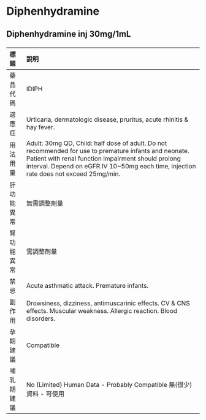 # Diphenhydramine

## Diphenhydramine inj 30mg/1mL

##### 

| 標題       | 說明                                                                                                                                                                                                                                                  |
|:-----------|:------------------------------------------------------------------------------------------------------------------------------------------------------------------------------------------------------------------------------------------------------|
| 藥品代碼   | IDIPH                                                                                                                                                                                                                                                 |
| 適應症     | Urticaria, dermatologic disease, pruritus, acute rhinitis & hay fever.                                                                                                                                                                                |
| 用法用量   | Adult: 30mg QD, Child: half dose of adult. Do not recommended for use to premature infants and neonate. Patient with renal function impairment should prolong interval. Depend on eGFR.IV 10~50mg each time, injection rate does not exceed 25mg/min. |
| 肝功能異常 | 無需調整劑量                                                                                                                                                                                                                                          |
| 腎功能異常 | 需調整劑量                                                                                                                                                                                                                                            |
| 禁忌       | Acute asthmatic attack. Premature infants.                                                                                                                                                                                                            |
| 副作用     | Drowsiness, dizziness, antimuscarinic effects. CV & CNS effects. Muscular weakness. Allergic reaction. Blood disorders.                                                                                                                               |
| 孕期建議   | Compatible                                                                                                                                                                                                                                            |
| 哺乳期建議 | No (Limited) Human Data - Probably Compatible 無(很少)資料 - 可使用                                                                                                                                                                                   |

